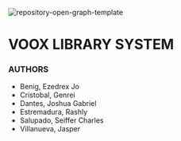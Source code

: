 ![repository-open-graph-template](https://github.com/Torehpies/OOP_LibrarySystem/assets/88134704/5da4248f-287c-44ce-9499-9e8d291da825)
# VOOX LIBRARY SYSTEM
### AUTHORS
- Benig, Ezedrex Jo
- Cristobal, Genrei
- Dantes, Joshua Gabriel
- Estremadura, Rashly
- Salupado, Seiffer Charles
- Villanueva, Jasper

